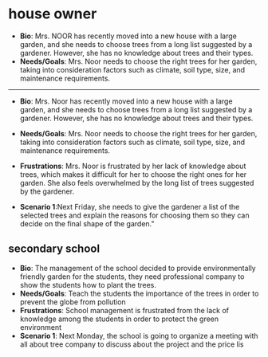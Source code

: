 # house owner

- **Bio**: Mrs. NOOR has recently moved into a new house with a large garden,
  and she needs to choose trees from a long list suggested by a gardener.
  However, she has no knowledge about trees and their types.
- **Needs/Goals**: Mrs. Noor needs to choose the right trees for her garden,
  taking into consideration factors such as climate, soil type, size, and
  maintenance requirements.

<!-- some introduction -->

---

- **Bio**: Mrs. Noor has recently moved into a new house with a large garden,
  and she needs to choose trees from a long list suggested by a gardener.
  However, she has no knowledge about trees and their types.

- **Needs/Goals**: Mrs. Noor needs to choose the right trees for her garden,
  taking into consideration factors such as climate, soil type, size, and
  maintenance requirements.

- **Frustrations**: Mrs. Noor is frustrated by her lack of knowledge about
  trees, which makes it difficult for her to choose the right ones for her
  garden. She also feels overwhelmed by the long list of trees suggested by the
  gardener.
- **Scenario 1**:Next Friday, she needs to give the gardener a list of the
  selected trees and explain the reasons for choosing them so they can decide on
  the final shape of the garden."

## secondary school

- **Bio**: The management of the school decided to provide environmentally
  friendly garden for the students, they need professional company to show the
  students how to plant the trees.
- **Needs/Goals**: Teach the students the importance of the trees in order to
  prevent the globe from pollution
- **Frustrations**: School management is frustrated from the lack of knowledge
  among the students in order to protect the green environment
- **Scenario 1**: Next Monday, the school is going to organize a meeting with
  all about tree company to discuss about the project and the price lis
